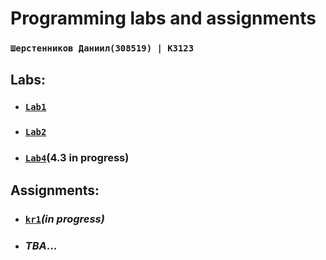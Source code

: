 # Programming labs and assignments
### `Шерстенников Даниил(308519) | К3123`

## Labs:
   * ### [`Lab1`](https://github.com/SherstennikovDaniil/prog_assignments/tree/main/udz1)
   * ### [`Lab2`](https://github.com/SherstennikovDaniil/prog_assignments/tree/main/udz2)
   * ### [`Lab4`](https://github.com/SherstennikovDaniil/prog_assignments/tree/main/udz4)(4.3 in progress)

## Assignments:
   * ### [`kr1`](https://github.com/SherstennikovDaniil/prog_assignments/tree/main/kr1)*(in progress)*
   * ### *TBA*...